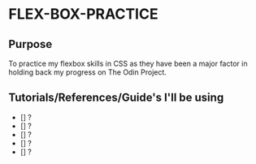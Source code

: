 # FLEX-BOX-PRACTICE
## Purpose
To practice my flexbox skills in CSS as they have been a major factor in holding back my progress on The Odin Project.
## Tutorials/References/Guide's I'll be using
- [] ?
- [] ?
- [] ?
- [] ?
- [] ?